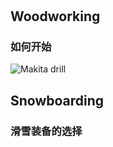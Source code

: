 # 

## Woodworking

### 如何开始
![Makita drill](https://drive.google.com/uc?export=view&id=0BxL0ZkYd87cwQjF3bW1ZRzJXdnM)

## Snowboarding

### 滑雪装备的选择
